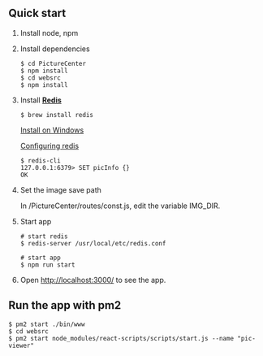 ## Quick start

1. Install node, npm

2. Install dependencies

   ```shell
   $ cd PictureCenter
   $ npm install
   $ cd websrc
   $ npm install
   ```

3. Install [**Redis**](http://redis.io/)

   ```shell
   $ brew install redis
   ```

   [Install on Windows](https://github.com/MicrosoftArchive/redis/releases)

   [Configuring redis](https://medium.com/@petehouston/install-and-config-redis-on-mac-os-x-via-homebrew-eb8df9a4f298)

   ```shell
   $ redis-cli
   127.0.0.1:6379> SET picInfo {}
   OK
   ```

4. Set the image save path

   In /PictureCenter/routes/const.js, edit the variable IMG_DIR.

5. Start app

   ```shell
   # start redis
   $ redis-server /usr/local/etc/redis.conf
   
   # start app
   $ npm run start
   ```

6. Open <http://localhost:3000/> to see the app.

## Run the app with pm2

   ```shell
   $ pm2 start ./bin/www
   $ cd websrc
   $ pm2 start node_modules/react-scripts/scripts/start.js --name "pic-viewer"
   ```
